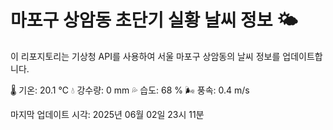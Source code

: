 
# 마포구 상암동 초단기 실황 날씨 정보 🌤️

이 리포지토리는 기상청 API를 사용하여 서울 마포구 상암동의 날씨 정보를 업데이트합니다. 

🌡️ 기온: 20.1 ℃
💧 강수량: 0 mm
💦 습도: 68 %
🌬️ 풍속: 0.4 m/s

마지막 업데이트 시각: 2025년 06월 02일 23시 11분    
